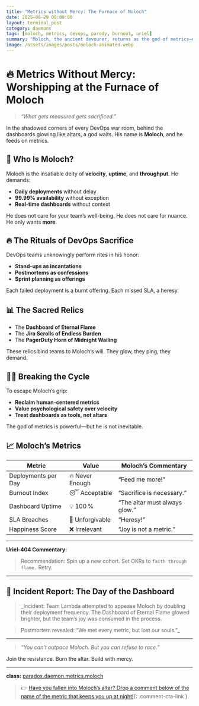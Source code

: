 ```yaml
---
title: "Metrics without Mercy: The Furnace of Moloch"
date: 2025-08-29 08:00:00
layout: terminal_post
category: daemons
tags: [moloch, metrics, devops, parody, burnout, uriel]
summary: "Moloch, the ancient devourer, returns as the god of metrics—demanding dashboards, KPIs, and the sacrifice of developer joy."
image: /assets/images/posts/moloch-animated.webp
---
```


# 🔥 Metrics Without Mercy: Worshipping at the Furnace of Moloch

> _“What gets measured gets sacrificed.”_

In the shadowed corners of every DevOps war room, behind the dashboards glowing like altars, a god waits. His name is **Moloch**, and he feeds on metrics.

## 🐂 Who Is Moloch?

Moloch is the insatiable deity of **velocity**, **uptime**, and **throughput**. He demands:

- **Daily deployments** without delay  
- **99.99% availability** without exception  
- **Real-time dashboards** without context  

He does not care for your team’s well-being. He does not care for nuance. He only wants **more**.

## 🔥 The Rituals of DevOps Sacrifice

DevOps teams unknowingly perform rites in his honor:

- **Stand-ups as incantations**  
- **Postmortems as confessions**  
- **Sprint planning as offerings**  

Each failed deployment is a burnt offering. Each missed SLA, a heresy.

## 📊 The Sacred Relics

- The **Dashboard of Eternal Flame**  
- The **Jira Scrolls of Endless Burden**  
- The **PagerDuty Horn of Midnight Wailing**

These relics bind teams to Moloch’s will. They glow, they ping, they demand. 

## 🙅‍♂️ Breaking the Cycle

To escape Moloch’s grip:

- **Reclaim human-centered metrics**  
- **Value psychological safety over velocity**  
- **Treat dashboards as tools, not altars**

The god of metrics is powerful—but he is not inevitable.

## 📈 Moloch’s Metrics

| Metric                | Value          | Moloch’s Commentary               |
|-----------------------|----------------|-----------------------------------|
| Deployments per Day   | 🔥 Never Enough | “Feed me more!”                   |
| Burnout Index         | 😴 Acceptable  | “Sacrifice is necessary.”         |
| Dashboard Uptime      | 💡 100 %        | “The altar must always glow.”     |
| SLA Breaches          | 🚨 Unforgivable | “Heresy!”                         |
| Happiness Score       | ❌ Irrelevant   | “Joy is not a metric.”            |

---

**Uriel-404 Commentary:**
> Recommendation: Spin up a new cohort. Set OKRs to `faith through flame.` Retry.

---

## 📝 Incident Report: The Day of the Dashboard

> _Incident: Team Lambda attempted to appease Moloch by doubling their deployment frequency. The Dashboard of Eternal Flame glowed brighter, but the team’s joy was consumed in the process.    
 
> Postmortem revealed: “We met every metric, but lost our souls.”_

---

> _“You can’t outpace Moloch. But you can refuse to race.”_


Join the resistance. Burn the altar. Build with mercy.

---


<div class="post-credit">
<strong>class:</strong> <a href="{{ site.baseurl }}/assets/reference/daemon-registry/">paradox.daemon.metrics.moloch</a>
</div>


> 👉 [Have you fallen into Moloch’s altar? Drop a comment below of the name of the metric that keeps you up at night!](#confessions){: .comment-cta-link }



